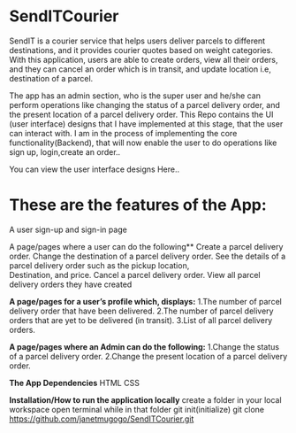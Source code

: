# SendITCourier

SendIT is a courier service that helps users deliver parcels to different destinations, and it provides courier quotes based on weight categories. With this application, users are able to create orders, view all their orders, and they can cancel an order which is in transit, and update location i.e, destination of a parcel.

The app has an admin section, who is the super user and he/she can perform operations like changing the status of a parcel delivery order, and the present location of a parcel delivery order.
This Repo contains the UI (user interface) designs that I have implemented at this stage, that the user can interact with. I am in the process of implementing the core functionality(Backend), that will now enable the user to do operations like sign up, login,create an order.. 

You can view the user interface designs Here..

# These are the features of the App:

A user sign-up and sign-in page

A page/pages where a user can do the following**
Create a parcel delivery order.
Change the destination of a parcel delivery order.
See the details of a parcel delivery order such as the pickup location,   
Destination, and price.
Cancel a parcel delivery order.
View all parcel delivery orders they have created
                   
**A page/pages for a user’s profile which, displays:**
 1.The number of parcel delivery order that have been delivered.
 2.The number of parcel delivery orders that are yet to be delivered (in transit).
 3.List of all parcel delivery orders.
                      
**A page/pages where an Admin can do the following:**
 1.Change the status of a parcel delivery order.
 2.Change the present location of a parcel delivery order.
                      
**The App Dependencies**
HTML
CSS

**Installation/How to run the application locally**
create a folder in your local workspace
open terminal while in that folder
git init(initialize)
git clone https://github.com/janetmugogo/SendITCourier.git

